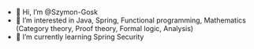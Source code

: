 - 👋 Hi, I’m @Szymon-Gosk
- 👀 I’m interested in Java, Spring, Functional programming, Mathematics (Category theory, Proof theory, Formal logic, Analysis) 
- 🌱 I’m currently learning Spring Security

<!---
Szymon-Gosk/Szymon-Gosk is a ✨ special ✨ repository because its `README.md` (this file) appears on your GitHub profile.
You can click the Preview link to take a look at your changes.
--->
